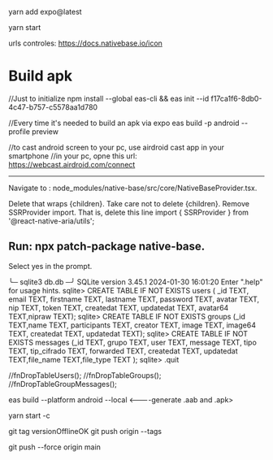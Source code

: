 yarn add expo@latest

yarn start

urls controles: https://docs.nativebase.io/icon

# Build apk

//Just to initialize
npm install --global eas-cli && eas init --id f17ca1f6-8db0-4c47-b757-c5578aa1d780

//Every time it's needed to build an apk via expo
eas build -p android --profile preview

//to cast android screen to your pc, use airdroid cast app in your smartphone
//in your pc, opne this url: https://webcast.airdroid.com/connect

---

Navigate to :
node_modules/native-base/src/core/NativeBaseProvider.tsx.

Delete that wraps {children}. Take care not to delete {children}.
Remove SSRProvider import. That is, delete this line import { SSRProvider } from '@react-native-aria/utils';

## Run: npx patch-package native-base.

Select yes in the prompt.

╰─ sqlite3 db.db ─╯
SQLite version 3.45.1 2024-01-30 16:01:20
Enter ".help" for usage hints.
sqlite> CREATE TABLE IF NOT EXISTS users ( \_id TEXT, email TEXT, firstname TEXT, lastname TEXT, password TEXT, avatar TEXT, nip TEXT, token TEXT, createdat TEXT, updatedat TEXT, avatar64 TEXT,nipraw TEXT);
sqlite> CREATE TABLE IF NOT EXISTS groups (\_id TEXT,name TEXT, participants TEXT, creator TEXT, image TEXT, image64 TEXT, createdat TEXT, updatedat TEXT);
sqlite> CREATE TABLE IF NOT EXISTS messages (\_id TEXT, grupo TEXT, user TEXT, message TEXT, tipo TEXT, tip_cifrado TEXT, forwarded TEXT, createdat TEXT, updatedat TEXT,file_name TEXT,file_type TEXT );
sqlite> .quit

//fnDropTableUsers();
//fnDropTableGroups();
//fnDropTableGroupMessages();

eas build --platform android --local <----generate .aab and .apk>

yarn start -c

git tag versionOfflineOK
git push origin --tags

git push --force origin main

